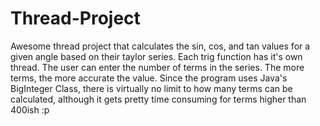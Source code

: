 # Thread-Project
Awesome thread project that calculates the sin, cos, and tan values for a given angle based on their taylor series.
Each trig function has it's own thread. The user can enter the number of terms in the series. The more terms,
the more accurate the value. Since the program uses Java's BigInteger Class, there is virtually no limit to how many terms can be calculated, although it gets pretty time consuming for terms higher than 400ish :p

